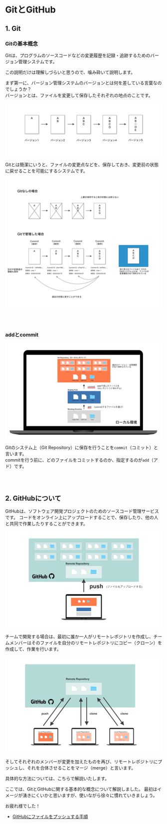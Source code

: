 # GitとGitHub

## 1. Git

### Gitの基本概念
Gitは、プログラムのソースコードなどの変更履歴を記録・追跡するためのバージョン管理システムです。
<!-- （[Wikipedia](https://ja.wikipedia.org/wiki/Git）)） -->

この説明だけは理解しづらいと思うので、噛み砕いて説明します。

まず第一に、バージョン管理システムのバージョンとは何を差している言葉なのでしょうか？<br>
バージョンとは、ファイルを変更して保存したそれぞれの地点のことです。

![Version](img/git1.jpg)

Gitとは簡潔にいうと、ファイルの変更点などを、保存しておき、変更前の状態に戻せることを可能にするシステムです。

![Git](img/git_basic.jpg)

<br>
<br>

### addとcommit

![Git](img/local_repo.jpg)

Gitのシステム上（Git Repository）に保存を行うことを`commit`（コミット）と言います。<br>
commitを行う前に、どのファイルをコミットするのか、指定するのが`add`（アド）です。

<br>
<br>

## 2. GitHubについて

GitHubは、ソフトウェア開発プロジェクトのためのソースコード管理サービスです。
コードをオンライン上にアップロードすることで、保存したり、他の人と共同で作業したりすることができます。

![GitHub](img/GitHub.jpg)

チームで開発する場合は、最初に誰か一人がリモートレポジトリを作成し、チームメンバーはそのファイルを自分のリモートレポジトリにコピー（クローン）を作成して、作業を行います。

![GitHub](img/github_team.jpg)

そしてそれぞれのメンバーが変更を加えたものを再び、リモートレポジトリにプッシュし、それを合体させることをマージ（merge）と言います。

具体的な方法については、こちらで解説いたします。

ここでは、GitとGitHubに関する基本的な概念について解説しました。
最初はイメージが湧きにくいかと思いますが、使いながら徐々に慣れていきましょう。

お疲れ様でした！


- [GitHubにファイルをプッシュする手順](https://github.com/NexSeed00/github)
